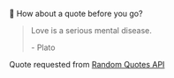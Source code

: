 📣 How about a quote before you go?

> Love is a serious mental disease.
>
> <p>- Plato</p>

Quote requested from [Random Quotes API](https://github.com/lukePeavey/quotable)

